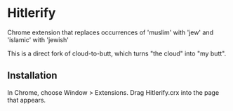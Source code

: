 Hitlerify
=========

Chrome extension that replaces occurrences of 'muslim' with 'jew' and 'islamic' with 'jewish'

This is a direct fork of cloud-to-butt, which turns "the cloud" into "my butt".

Installation
------------

In Chrome, choose Window > Extensions.  Drag Hitlerify.crx into the page that appears.
